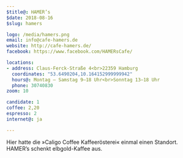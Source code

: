 ```yaml
---
$title@: HAMER’s
$date: 2018-08-16
$slug: hamers

logo: /media/hamers.png
email: info@cafe-hamers.de
website: http://cafe-hamers.de/
facebook: https://www.facebook.com/HAMERsCafe/

locations:
- address: Claus-Ferck-Straße 4<br>22359 Hamburg
  coordinates: "53.6490204,10.164152999999942"
  hours@: Montag – Samstag 9–18 Uhr<br>Sonntag 13–18 Uhr
  phone: 30740830
zoom: 10

candidate: 1
coffee: 2,20
espresso: 2
internet@: ja

---
```

Hier hatte die »Caligo Coffee Kaffeerösterei« einmal einen Standort. HAMER’s schenkt elbgold-Kaffee aus.